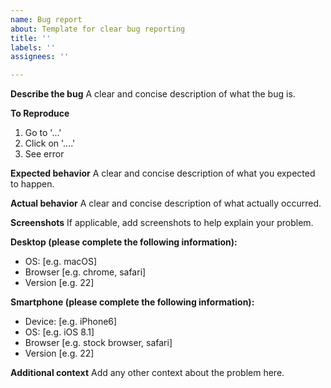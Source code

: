 ```yaml
---
name: Bug report
about: Template for clear bug reporting
title: ''
labels: ''
assignees: ''

---
```


**Describe the bug**
A clear and concise description of what the bug is.

**To Reproduce**

1. Go to '...'
2. Click on '....'
3. See error

**Expected behavior**
A clear and concise description of what you expected to happen.

**Actual behavior**
A clear and concise description of what actually occurred.

**Screenshots**
If applicable, add screenshots to help explain your problem.

**Desktop (please complete the following information):**
 - OS: [e.g. macOS]
 - Browser [e.g. chrome, safari]
 - Version [e.g. 22]

**Smartphone (please complete the following information):**
 - Device: [e.g. iPhone6]
 - OS: [e.g. iOS 8.1]
 - Browser [e.g. stock browser, safari]
 - Version [e.g. 22]

**Additional context**
Add any other context about the problem here.
